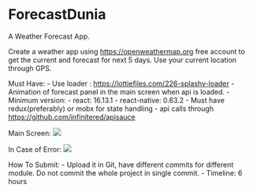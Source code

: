 # ForecastDunia
A Weather Forecast App.

Create a weather app using https://openweathermap.org free account to get the current and forecast for next 5 days. Use your current location through GPS.


Must Have:
    - Use loader : https://lottiefiles.com/226-splashy-loader
    - Animation of forecast panel in the main screen when api is loaded.
    - Minimum version: 
        - react: 16.13.1
        - react-native: 0.63.2
    - Must have redux(preferably) or mobx for state handling
    - api calls through https://github.com/infinitered/apisauce


    
Main Screen:
![](https://paper-attachments.dropbox.com/s_CB9A5F60A1E4A124D8F9495BFD94F5F8FFF9A587690654367B6F3AB2126FEAC7_1578316253385_image.png)

In Case of Error: 
![](https://paper-attachments.dropbox.com/s_CB9A5F60A1E4A124D8F9495BFD94F5F8FFF9A587690654367B6F3AB2126FEAC7_1578316441828_image.png)



How To Submit:
    - Upload it in Git, have different commits for different module. Do not commit the whole project in single commit.
    - Timeline: 6 hours
